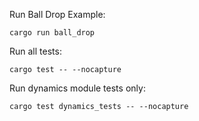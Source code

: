 Run Ball Drop Example:

`cargo run ball_drop`

Run all tests:

`cargo test -- --nocapture`

Run dynamics module tests only:

`cargo test dynamics_tests -- --nocapture`
